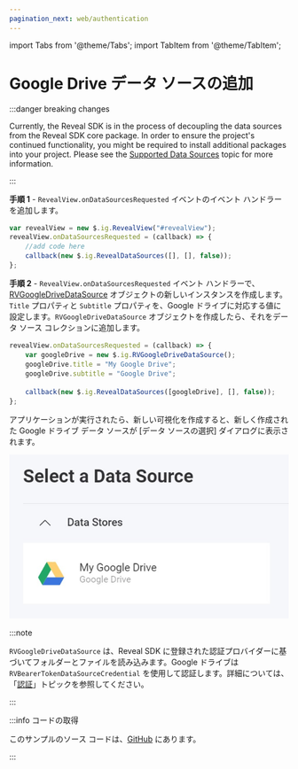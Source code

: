 ```yaml
---
pagination_next: web/authentication
---
```


import Tabs from '@theme/Tabs';
import TabItem from '@theme/TabItem';

# Google Drive データ ソースの追加

:::danger breaking changes

Currently, the Reveal SDK is in the process of decoupling the data sources from the Reveal SDK core package. In order to ensure the project's continued functionality, you might be required to install additional packages into your project. Please see the [Supported Data Sources](web/datasources.md#supported-data-sources) topic for more information.

:::

**手順 1** - `RevealView.onDataSourcesRequested` イベントのイベント ハンドラーを追加します。

```js
var revealView = new $.ig.RevealView("#revealView");
revealView.onDataSourcesRequested = (callback) => {
    //add code here
    callback(new $.ig.RevealDataSources([], [], false));
};
```

**手順 2** - `RevealView.onDataSourcesRequested` イベント ハンドラーで、[RVGoogleDriveDataSource](https://help.revealbi.io/api/javascript/latest/classes/rvgoogledrivedatasource.html) オブジェクトの新しいインスタンスを作成します。`Title` プロパティと `Subtitle` プロパティを、Google ドライブに対応する値に設定します。`RVGoogleDriveDataSource` オブジェクトを作成したら、それをデータ ソース コレクションに追加します。

```js
revealView.onDataSourcesRequested = (callback) => {
    var googleDrive = new $.ig.RVGoogleDriveDataSource();
    googleDrive.title = "My Google Drive";
    googleDrive.subtitle = "Google Drive";

    callback(new $.ig.RevealDataSources([googleDrive], [], false));
};
```

アプリケーションが実行されたら、新しい可視化を作成すると、新しく作成された Google ドライブ データ ソースが [データ ソースの選択] ダイアログに表示されます。

![](images/google-drive-data-source.jpg)

:::note

`RVGoogleDriveDataSource` は、Reveal SDK に登録された認証プロバイダーに基づいてフォルダーとファイルを読み込みます。Google ドライブは `RVBearerTokenDataSourceCredential` を使用して認証します。詳細については、「[認証](../authentication#ベアラー-トークン認証)」トピックを参照してください。

:::

:::info コードの取得

このサンプルのソース コードは、[GitHub](https://github.com/RevealBi/sdk-samples-javascript/tree/main/DataSources/GoogleDrive-ServiceAccount) にあります。

:::